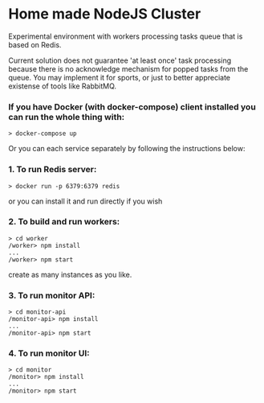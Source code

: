 # Home made NodeJS Cluster
Experimental environment with workers processing tasks queue that is based on Redis.

Current solution does not guarantee 'at least once' task processing because there is no acknowledge mechanism for popped tasks from the queue. You may implement it for sports, or just to better appreciate existense of tools like RabbitMQ.

### If you have Docker (with docker-compose) client installed you can run the whole thing with:
```
> docker-compose up
```

Or you can each service separately by following the instructions below:
### 1. To run Redis server:
```
> docker run -p 6379:6379 redis
```
or you can install it and run directly if you wish

### 2. To build and run workers:
```
> cd worker
/worker> npm install 
...
/worker> npm start
```
create as many instances as you like.

### 3. To run monitor API:
```
> cd monitor-api
/monitor-api> npm install
...
/monitor-api> npm start
```

### 4. To run monitor UI:
```
> cd monitor
/monitor> npm install
...
/monitor> npm start
```